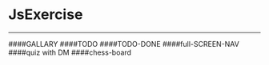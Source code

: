 # JsExercise

*****************************************************************
####GALLARY
####TODO
####TODO-DONE
####full-SCREEN-NAV
####quiz with DM
####chess-board
